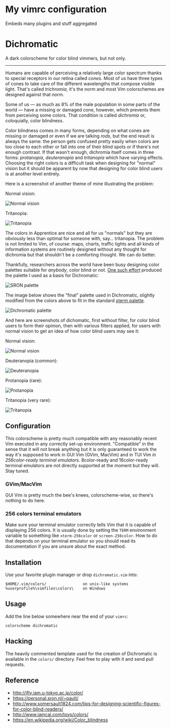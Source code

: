 # My vimrc configuration

Embeds many plugins and stuff aggregated








# Dichromatic

A dark colorscheme for color blind vimmers, but not only.

---

Humans are capable of perceiving a relatively large color spectrum thanks to special receptors in our retina called *cones*. Most of us have three types of cones to take care of the different wavelengths that compose visible light. That's called *trichromia*, it's the norm and most Vim colorschemes are designed against that norm.

Some of us — as much as 8% of the male population in some parts of the world — have a missing or damaged cone, however, which prevents them from perceiving some colors. That condition is called *dichromia* or, coloquially, color blindness.

Color blindness comes in many forms, depending on what cones are missing or damaged or even if we are talking *rods*, but the end result is always the same: the person gets confused pretty easily when colors are too close to each other or fall into one of their blind spots or if there's not enough contrast. If that wasn't enough, dichromia itself comes in three forms: *protanopia*, *deuteranopia* and *tritanopia* which have varying effects. Choosing the right colors is a difficult task when designing for "normal" vision but it should be apparent by now that designing for color blind users is at another level entirely.

Here is a screenshot of another theme of mine illustrating the problem:

Normal vision:

![Normal vision](http://romainl.github.io/vim-dichromatic/images/apprentice-normal-vision.png)

Tritanopia:

![Tritanopia](http://romainl.github.io/vim-dichromatic/images/apprentice-tritanopia.png)

The colors in Apprentice are nice and all for us "normals" but they are obviously less than optimal for someone with, say… tritanopia. The problem is not limited to Vim, of course: maps, charts, traffic lights and all kinds of information systems are routinely designed without any thought for dichromia but that shouldn't be a comforting thought. We can do better.

Thankfully, researchers across the world have been busy designing color palettes suitable for *anybody*, color blind or not. [One such effort](https://personal.sron.nl/~pault/) produced the palette I used as a basis for Dichromatic:

![SRON palette](http://romainl.github.io/vim-dichromatic/images/sron-palette.png)

The image below shows the "final" palette used in Dichromatic, slightly modified from the colors above to fit in the standard [xterm palette](https://upload.wikimedia.org/wikipedia/en/1/15/Xterm_256color_chart.svg).

![Dichromatic palette](http://romainl.github.io/vim-dichromatic/images/palette.png)

And here are screenshots of dichomatic, first without filter, for color blind users to form their opinion, then with various filters applied, for users with normal vision to get an idea of how color blind users may see it:

Normal vision:

![Normal vision](http://romainl.github.io/vim-dichromatic/images/dichromatic-normal-vision.png)

Deuteranopia (common):

![Deuteranopia](http://romainl.github.io/vim-dichromatic/images/dichromatic-deuteranopia.png)

Protanopia (rare):

![Protanopia](http://romainl.github.io/vim-dichromatic/images/dichromatic-protanopia.png)

Tritanopia (very rare):

![Tritanopia](http://romainl.github.io/vim-dichromatic/images/dichromatic-tritanopia.png)

## Configuration

This colorscheme is pretty much compatible with any reasonably recent Vim executed in any correctly set-up environment. "Compatible" in the sense that it will not break anything but it is only guaranteed to work the way it's supposed to work in GUI Vim (GVim, MacVim) and in TUI Vim *in 256color-ready terminal emulators*. 8color-ready and 16color-ready terminal emulators are not directly supported at the moment but they will. Stay tuned.

### GVim/MacVim

GUI Vim is pretty much the bee's knees, colorscheme-wise, so there's nothing to do here.

### 256 colors terminal emulators

Make sure your terminal emulator correctly tells Vim that it is capable of displaying 256 colors. It is usually done by setting the `TERM` environment variable to something like `xterm-256color` or `screen-256color`. How to do that depends on your terminal emulator so you should read its documentation if you are unsure about the exact method.

## Installation

Use your favorite plugin manager or drop `dichromatic.vim` into:

    $HOME/.vim/colors/                on unix-like systems
    %userprofile%\vimfiles\colors\    on Windows

## Usage

Add the line below somewhere near the end of your `vimrc`:

    colorscheme dichromatic

## Hacking

The heavily commented template used for the creation of Dichromatic is available in the `colors/` directory. Feel free to play with it and send pull requests.

## Reference

* http://jfly.iam.u-tokyo.ac.jp/color/
* https://personal.sron.nl/~pault/
* http://www.somersault1824.com/tips-for-designing-scientific-figures-for-color-blind-readers/
* http://www.iamcal.com/toys/colors/
* https://en.wikipedia.org/wiki/Color_blindness
